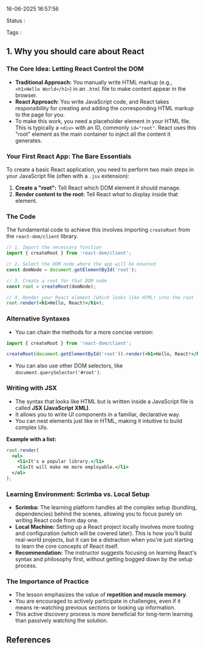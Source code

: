 16-06-2025 16:57:56

Status :

Tags :

## 1. Why you should care about React

### The Core Idea: Letting React Control the DOM
- **Traditional Approach:** You manually write HTML markup (e.g., `<h1>Hello World</h1>`) in an `.html` file to make content appear in the browser.
- **React Approach:** You write JavaScript code, and React takes responsibility for creating and adding the corresponding HTML markup to the page for you.
- To make this work, you need a placeholder element in your HTML file. This is typically a `<div>` with an ID, commonly `id="root"`. React uses this "root" element as the main container to inject all the content it generates.
### Your First React App: The Bare Essentials
To create a basic React application, you need to perform two main steps in your JavaScript file (often with a `.jsx` extension):
1. **Create a "root":** Tell React which DOM element it should manage.
2. **Render content to the root:** Tell React _what_ to display inside that element.

### The Code
The fundamental code to achieve this involves importing `createRoot` from the `react-dom/client` library.

```jsx
// 1. Import the necessary function
import { createRoot } from 'react-dom/client';

// 2. Select the DOM node where the app will be mounted
const domNode = document.getElementById('root');

// 3. Create a root for that DOM node
const root = createRoot(domNode);

// 4. Render your React element (which looks like HTML) into the root
root.render(<h1>Hello, React!</h1>);
```

### Alternative Syntaxes
- You can chain the methods for a more concise version:
  
```jsx
import { createRoot } from 'react-dom/client';

createRoot(document.getElementById('root')).render(<h1>Hello, React!</h1>);
```
- You can also use other DOM selectors, like `document.querySelector('#root')`.

### Writing with JSX

- The syntax that looks like HTML but is written inside a JavaScript file is called **JSX (JavaScript XML)**.
- It allows you to write UI components in a familiar, declarative way.
- You can nest elements just like in HTML, making it intuitive to build complex UIs.

**Example with a list:**

```jsx
root.render(
  <ul>
    <li>It's a popular library.</li>
    <li>It will make me more employable.</li>
  </ul>
);
```

### Learning Environment: Scrimba vs. Local Setup

- **Scrimba:** The learning platform handles all the complex setup (bundling, dependencies) behind the scenes, allowing you to focus purely on writing React code from day one.
- **Local Machine:** Setting up a React project locally involves more tooling and configuration (which will be covered later). This is how you'll build real-world projects, but it can be a distraction when you're just starting to learn the core concepts of React itself.
- **Recommendation:** The instructor suggests focusing on learning React's syntax and philosophy first, without getting bogged down by the setup process.

### The Importance of Practice
- The lesson emphasizes the value of **repetition and muscle memory**.
- You are encouraged to actively participate in challenges, even if it means re-watching previous sections or looking up information.
- This active discovery process is more beneficial for long-term learning than passively watching the solution.

## References


